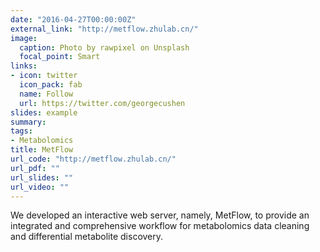```yaml
---
date: "2016-04-27T00:00:00Z"
external_link: "http://metflow.zhulab.cn/"
image:
  caption: Photo by rawpixel on Unsplash
  focal_point: Smart
links:
- icon: twitter
  icon_pack: fab
  name: Follow
  url: https://twitter.com/georgecushen
slides: example
summary: 
tags:
- Metabolomics
title: MetFlow
url_code: "http://metflow.zhulab.cn/"
url_pdf: ""
url_slides: ""
url_video: ""
---
```


We developed an interactive web server, namely, MetFlow, to provide an integrated and comprehensive workflow for metabolomics data cleaning and differential metabolite discovery.